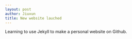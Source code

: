 ```yaml
---
layout: post
author: Jiuxun
title: New website lauched
---
```

Learning to use Jekyll to make a personal website on Github.